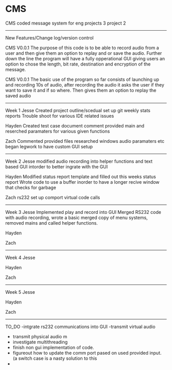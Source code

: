 ﻿# CMS
CMS coded message system for eng projects 3 project 2



________________________________________________________________________________________________________________
New Features/Change log/version control


CMS V0.0.1
The purpose of this code is to be able to record audio from a user 
and then give them an option to replay and or save the audio.
Further down the line the program will have a fully opperational
GUI giving users an option to chose the length, bit rate, destination
and encryption of the message. 

CMS V0.0.1
The basic use of the program so far consists of launching up and
recording 10s of audio, after recording the audio it asks the user if
they want to save it and if so where. Then gives them an option to replay
the saved audio


________________________________________________________________________________________________________________

Week 1
Jesse
Created project outline/scedual 
set up git
weekly stats reports
Trouble shoot for various IDE related issues

Hayden
Created test case document
comment provided main and reserched paramaters for various given functions

Zach
Commented provided files
researched windows audio paramaters etc
began legwork to have custom GUI setup

________________________________________________________________________________________________________________

Week 2
Jesse
modified audio recording into helper functions and text based GUI intorder to better ingrate with the GUI

Hayden
Modified status report template and filled out this weeks status report
Wrote code to use a buffer inorder to have a longer recive window that checks for garbage

Zach
rs232 set up comport virtual code calls

________________________________________________________________________________________________________________
Week 3
Jesse
Implemented play and record into GUI
Merged RS232 code with audio recording, wrote a basic merged copy of menu systems, removed mains and called helper functions.


Hayden

Zach
________________________________________________________________________________________________________________
Week 4
Jesse

Hayden

Zach
________________________________________________________________________________________________________________
Week 5
Jesse

Hayden

Zach
________________________________________________________________________________________________________________

TO_DO
-intgrate rs232 communications into GUI
-transmit virtual audio
- transmit physical audio m
- investigate multithreading
- finish non gui implementation of code. 
- figureout how to update the comm port pased on used provided input. (a switch case is a nasty solution to this
- 